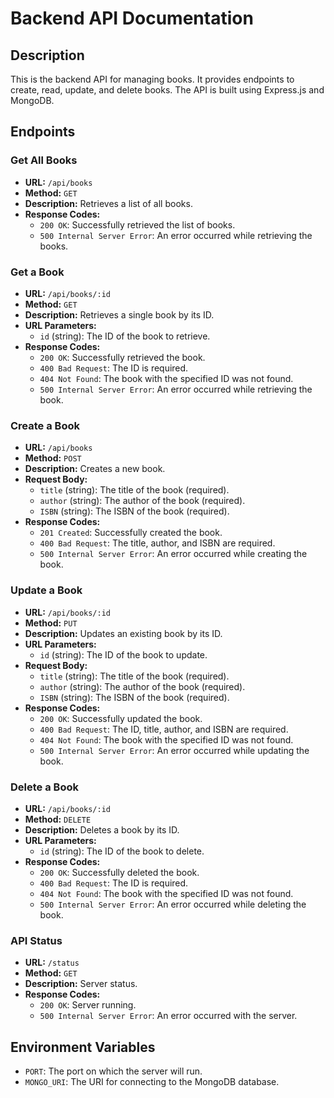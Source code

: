 # Backend API Documentation

## Description

This is the backend API for managing books. It provides endpoints to create, read, update, and delete books. The API is built using Express.js and MongoDB.

## Endpoints

### Get All Books

- **URL:** `/api/books`
- **Method:** `GET`
- **Description:** Retrieves a list of all books.
- **Response Codes:**
  - `200 OK`: Successfully retrieved the list of books.
  - `500 Internal Server Error`: An error occurred while retrieving the books.

### Get a Book

- **URL:** `/api/books/:id`
- **Method:** `GET`
- **Description:** Retrieves a single book by its ID.
- **URL Parameters:**
  - `id` (string): The ID of the book to retrieve.
- **Response Codes:**
  - `200 OK`: Successfully retrieved the book.
  - `400 Bad Request`: The ID is required.
  - `404 Not Found`: The book with the specified ID was not found.
  - `500 Internal Server Error`: An error occurred while retrieving the book.

### Create a Book

- **URL:** `/api/books`
- **Method:** `POST`
- **Description:** Creates a new book.
- **Request Body:**
  - `title` (string): The title of the book (required).
  - `author` (string): The author of the book (required).
  - `ISBN` (string): The ISBN of the book (required).
- **Response Codes:**
  - `201 Created`: Successfully created the book.
  - `400 Bad Request`: The title, author, and ISBN are required.
  - `500 Internal Server Error`: An error occurred while creating the book.

### Update a Book

- **URL:** `/api/books/:id`
- **Method:** `PUT`
- **Description:** Updates an existing book by its ID.
- **URL Parameters:**
  - `id` (string): The ID of the book to update.
- **Request Body:**
  - `title` (string): The title of the book (required).
  - `author` (string): The author of the book (required).
  - `ISBN` (string): The ISBN of the book (required).
- **Response Codes:**
  - `200 OK`: Successfully updated the book.
  - `400 Bad Request`: The ID, title, author, and ISBN are required.
  - `404 Not Found`: The book with the specified ID was not found.
  - `500 Internal Server Error`: An error occurred while updating the book.

### Delete a Book

- **URL:** `/api/books/:id`
- **Method:** `DELETE`
- **Description:** Deletes a book by its ID.
- **URL Parameters:**
  - `id` (string): The ID of the book to delete.
- **Response Codes:**
  - `200 OK`: Successfully deleted the book.
  - `400 Bad Request`: The ID is required.
  - `404 Not Found`: The book with the specified ID was not found.
  - `500 Internal Server Error`: An error occurred while deleting the book.

### API Status

- **URL:** `/status`
- **Method:** `GET`
- **Description:** Server status.
- **Response Codes:**
  - `200 OK`: Server running.
  - `500 Internal Server Error`: An error occurred with the server.

## Environment Variables

  - `PORT`: The port on which the server will run.
  - `MONGO_URI`: The URI for connecting to the MongoDB database.